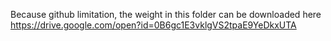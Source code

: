 Because github limitation, the weight in this folder can be downloaded here
https://drive.google.com/open?id=0B6gc1E3vklgVS2tpaE9YeDkxUTA
